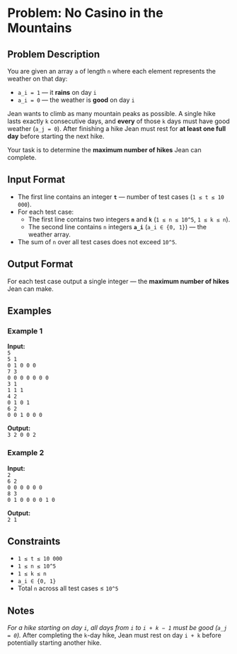 

# Problem: No Casino in the Mountains

## Problem Description
You are given an array `a` of length `n` where each element represents the weather on that day:
* `a_i = 1` — it **rains** on day `i`
* `a_i = 0` — the weather is **good** on day `i`

Jean wants to climb as many mountain peaks as possible. A single hike lasts exactly `k` consecutive days, and **every** of those `k` days must have good weather (`a_j = 0`). After finishing a hike Jean must rest for **at least one full day** before starting the next hike.

Your task is to determine the **maximum number of hikes** Jean can complete.

## Input Format
* The first line contains an integer **`t`** — number of test cases (`1 ≤ t ≤ 10 000`).
* For each test case:
  * The first line contains two integers **`n`** and **`k`** (`1 ≤ n ≤ 10^5`, `1 ≤ k ≤ n`).
  * The second line contains `n` integers **`a_i`** (`a_i ∈ {0, 1}`) — the weather array.
* The sum of `n` over all test cases does not exceed `10^5`.

## Output Format
For each test case output a single integer — the **maximum number of hikes** Jean can make.

## Examples

### Example&nbsp;1
**Input:**<br/>
`5`<br/>
`5 1`<br/>
`0 1 0 0 0`<br/>
`7 3`<br/>
`0 0 0 0 0 0 0`<br/>
`3 1`<br/>
`1 1 1`<br/>
`4 2`<br/>
`0 1 0 1`<br/>
`6 2`<br/>
`0 0 1 0 0 0`<br/>

**Output:**<br/>
`3 2 0 0 2`

### Example&nbsp;2
**Input:**<br/>
`2`<br/>
`6 2`<br/>
`0 0 0 0 0 0`<br/>
`8 3`<br/>
`0 1 0 0 0 0 1 0`<br/>

**Output:**<br/>
`2 1`

## Constraints
* `1 ≤ t ≤ 10 000`
* `1 ≤ n ≤ 10^5`
* `1 ≤ k ≤ n`
* `a_i ∈ {0, 1}`
* Total `n` across all test cases ≤ `10^5`

## Notes
*For a hike starting on day `i`, all days from `i` to `i + k − 1` must be good (`a_j = 0`).* After completing the `k`-day hike, Jean must rest on day `i + k` before potentially starting another hike.


